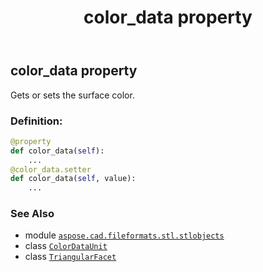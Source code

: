 ﻿---
title: color_data property
second_title: Aspose.CAD for Python via .NET API References
description: 
type: docs
weight: 30
url: /python-net/aspose.cad.fileformats.stl.stlobjects/triangularfacet/color_data/
is_root: false
---

## color_data property


Gets or sets the surface  color.
### Definition:
```python
@property
def color_data(self):
    ...
@color_data.setter
def color_data(self, value):
    ...
```

### See Also
* module [`aspose.cad.fileformats.stl.stlobjects`](../../)
* class [`ColorDataUnit`](/cad/python-net/aspose.cad.fileformats.stl.stlobjects/colordataunit)
* class [`TriangularFacet`](/cad/python-net/aspose.cad.fileformats.stl.stlobjects/triangularfacet)
